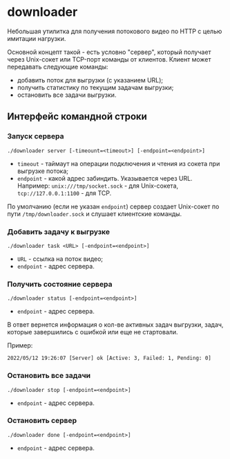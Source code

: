 # downloader
Небольшая утилитка для получения потокового видео по HTTP с целью имитации нагрузки.

Основной концепт такой - есть условно "сервер", который получает через Unix-сокет или TCP-порт команды от клиентов. Клиент может передавать следующие команды:
* добавить поток для выгрузки (с указанием URL);
* получить статистику по текущим задачам выгрузки;
* остановить все задачи выгрузки.

## Интерфейс командной строки

### Запуск сервера

```shell
./downloader server [-timeount=<timeout>] [-endpoint=<endpoint>]
```

* `timeout` - таймаут на операции подключения и чтения из сокета при выгрузке потока;
* `endpoint` - какой адрес забиндить. Указывается через URL. Например: `unix:///tmp/socket.sock` - для Unix-сокета, `tcp://127.0.0.1:1100` - для TCP.

По умолчанию (если не указан `endpoint`) сервер создает Unix-сокет по пути `/tmp/downloader.sock` и слушает клиентские команды.

### Добавить задачу к выгрузке

```shell
./downloader task <URL> [-endpoint=<endpoint>]
```

* `URL` - ссылка на поток видео;
* `endpoint` - адрес сервера.

### Получить состояние сервера

```shell
./downloader status [-endpoint=<endpoint>]
```

* `endpoint` - адрес сервера.

В ответ вернется информация о кол-ве активных задач выгрузки, задач, которые завершились с ошибкой или еще не стартовали.

Пример:

```
2022/05/12 19:26:07 [Server] ok [Active: 3, Failed: 1, Pending: 0]
```

### Остановить все задачи

```shell
./downloader stop [-endpoint=<endpoint>]
```

* `endpoint` - адрес сервера.

### Остановить сервер

```shell
./downloader done [-endpoint=<endpoint>]
```

* `endpoint` - адрес сервера.
